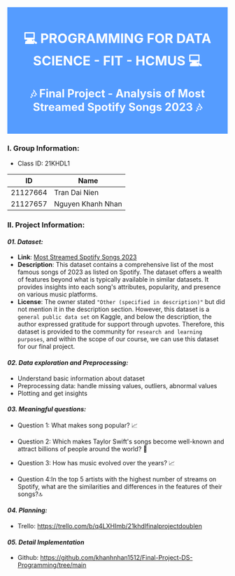 <div style="text-align: center; color: white; background-color: #559cff; font-weight: bold; padding: 20px" >

<p style="font-size: 30px">️💻 PROGRAMMING FOR DATA SCIENCE - FIT - HCMUS ️💻</p>

<p style="font-size: 25px">️🎶 Final Project - Analysis of Most Streamed Spotify Songs 2023 ️🎶</p>
</div>



### I. Group Information:

- Class ID: 21KHDL1

| ID        | Name            |
| -------- | ----------------- |
| 21127664 | Tran Dai Nien     |
| 21127657     | Nguyen Khanh Nhan |

### II. Project Information:

#### **_01. Dataset:_**

- **Link**: [Most Streamed Spotify Songs 2023](https://www.kaggle.com/datasets/nelgiriyewithana/top-spotify-songs-2023/code?datasetId=3668746&sortBy=voteCount)
- **Description**: This dataset contains a comprehensive list of the most famous songs of 2023 as listed on Spotify. The dataset offers a wealth of features beyond what is typically available in similar datasets. It provides insights into each song's attributes, popularity, and presence on various music platforms.
- **License**: The owner stated `"Other (specified in description)"` but did not mention it in the description section. However, this dataset is a `general public data set` on Kaggle, and below the description, the author expressed gratitude for support through upvotes. Therefore, this dataset is provided to the community for `research and learning purposes`, and within the scope of our course, we can use this dataset for our final project.

#### **_02. Data exploration and Preprocessing:_**

- Understand basic information about dataset
- Preprocessing data: handle missing values, outliers, abnormal values
- Plotting and get insights

#### **_03. Meaningful questions:_**

- Question 1: What makes song popular? 📈

- Question 2: Which makes Taylor Swift's songs become well-known and attract billions of people around the world? ️🎤

- Question 3: How has music evolved over the years? 📈

- Question 4:In the top 5 artists with the highest number of streams on Spotify, what are the similarities and differences in the features of their songs?🔝

#### **_04. Planning:_**

- Trello: https://trello.com/b/q4LXHImb/21khdlfinalprojectdoublen

#### **_05. Detail Implementation_**

- Github: https://github.com/khanhnhan1512/Final-Project-DS-Programming/tree/main
